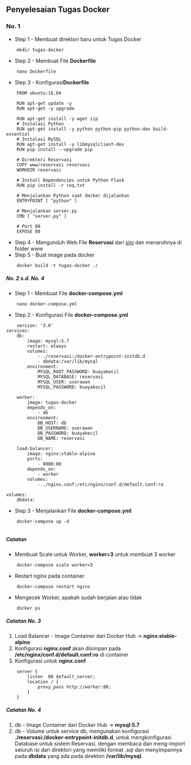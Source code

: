## Penyelesaian Tugas Docker

### No. 1
- Step 1 - Membuat direktori baru untuk Tugas Docker
```
    mkdir tugas-docker
```
- Step 2 - Membuat File **Dockerfile**
```
    nano Dockerfile
```
- Step 3 - Konfigurasi**Dockerfile**
```
    FROM ubuntu:16.04

    RUN apt-get update -y
    RUN apt-get -y upgrade

    RUN apt-get install -y wget zip
    # Instalasi Python
    RUN apt-get install -y python python-pip python-dev build-essential
    # Instalasi MySQL
    RUN apt-get install -y libmysqlclient-dev
    RUN pip install --upgrade pip

    # Direktori Reservasi
    COPY www/reservasi reservasi
    WORKDIR reservasi

    # Install Dependencies untuk Python Flask
    RUN pip install -r req.txt

    # Menjalankan Python saat docker dijalankan
    ENTRYPOINT [ "python" ]

    # Menjalankan server.py
    CMD [ "server.py" ]

    # Port 80
    EXPOSE 80
```
- Step 4 - Mengunduh Web File **Reservasi** dari [sini](https://cloud.fathoniadi.my.id/reservasi.zip) dan menaruhnya di folder www
- Step 5 - Buat image pada docker
```
    docker build -t tugas-docker ./
```

##### No. 2 s.d. No. 4
- Step 1 - Membuat File **docker-compose.yml**
```
    nano docker-compose.yml
```
- Step 2 - Konfigurasi File **docker-compose.yml**
```
    version: '3.0'
services:
    db:
        image: mysql:5.7
        restart: always
        volumes:
            - ./reservasi:/docker-entrypoint-initdb.d
            - dbdata:/var/lib/mysql
        environment:
            MYSQL_ROOT_PASSWORD: buayakecil
            MYSQL_DATABASE: reservasi
            MYSQL_USER: userawan
            MYSQL_PASSWORD: buayakecil

    worker:
        image: tugas-docker
        depends_on:
            - db
        environment:
            DB_HOST: db
            DB_USERNAME: userawan
            DB_PASSWORD: buayakecil
            DB_NAME: reservasi

    load-balancer:
        image: nginx:stable-alpine
        ports:
            - 8008:80
        depends_on:
            - worker
        volumes:
            - ./nginx.conf:/etc/nginx/conf.d/default.conf:ro

volumes:
    dbdata:

```
- Step 3 - Menjalankan File **docker-compose.yml**
```
    docker-compose up -d
    
```

##### Catatan
- Membuat Scale untuk Worker, **worker=3** untuk membuat 3 worker
```
    docker-compose scale worker=3
```
- Restart nginx pada container
```
    docker-compose restart nginx
```
- Mengecek Worker, apakah sudah berjalan atau tidak
```
    docker ps
```

##### Catatan No. 3
1. Load Balancer - Image Container dari Docker Hub -> **nginx:stable-alpine**
2. Konfigurasi **nginx.conf** akan disimpan pada **/etc/nginx/conf.d/default.conf:ro** di container
3. Konfigurasi untuk **nginx.conf**
```
    server {
        listen  80 default_server;
        location / {
            proxy_pass http://worker:80;
        }
    }
```

##### Catatan No. 4
1. db - Image Container dari Docker Hub -> **mysql:5.7**
2. db - Volume untuk service db, mengunakan konfigurasi **./reservasi:/docker-entrypoint-initdb.d**, untuk mengkonfigurasi Database untuk sistem Reservasi, dengan membaca dan meng-import seluruh isi dari direktori yang memiliki format .sql dan menyimpannya pada **dbdata** yang ada pada direktori **/var/lib/mysql**.
